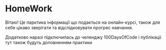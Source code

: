 # HomeWork
Вітаю!
Це парктика інформації що подається на онлайн-курсі, також для себе цікаво зверігати та відслідковувати прогрес навчання.

Додатково наразі підключилась до челенджу 100DaysOfCode і публікаціі тут також будуть доповненням практики

